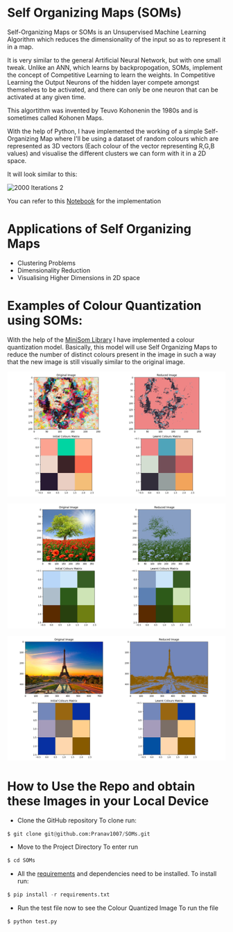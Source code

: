 # Self Organizing Maps (SOMs)
Self-Organizing Maps or SOMs is an Unsupervised Machine Learning Algorithm which reduces the dimensionality of the input so as to represent it in a map.

It is very similar to the general Artificial Neural Network, but with one small tweak. Unlike an ANN, which learns by backpropogation, SOMs, implement the concept of Competitive Learning to learn the weights. In Competitive Learning the Output Neurons of the hidden layer compete amongst themselves to be activated, and there can only be one neuron that can be activated at any given time.

This algortithm was invented by Teuvo Kohonenin the 1980s and is sometimes called Kohonen Maps.

With the help of Python, I have implemented the working of a simple Self-Organizing Map where I'll be using a dataset of random colours which are represented as 3D vectors (Each colour of the vector representing R,G,B values) and visualise the different clusters we can form with it in a 2D space.

It will look similar to this:

![2000 Iterations 2](https://user-images.githubusercontent.com/70643852/96720572-8f177c00-13c8-11eb-8079-ead90cb4c780.png)

You can refer to this [Notebook](https://github.com/Pranav1007/SOMs/blob/main/notebook/Intution%20behind%20SOMs.ipynb) for the implementation

# Applications of Self Organizing Maps
* Clustering Problems
* Dimensionality Reduction
* Visualising Higher Dimensions in 2D space

# Examples of Colour Quantization using SOMs:
With the help of the [MiniSom Library](https://github.com/JustGlowing/minisom) I have implemented a colour quantization model. Basically, this model will use Self Organizing Maps to reduce the number of distinct colours present in the image in such a way that the new image is still visually similar to the original image.

![Image1](https://github.com/Pranav1007/SOMs/blob/main/Images/Output/Image1.png)

![Image2](https://github.com/Pranav1007/SOMs/blob/main/Images/Output/Image2.png)

![Image3](https://github.com/Pranav1007/SOMs/blob/main/Images/Output/Image3.png)

# How to Use the Repo and obtain these Images in your Local Device

- Clone the GitHub repository
To clone run:
```python
$ git clone git@github.com:Pranav1007/SOMs.git
```

- Move to the Project Directory
To enter run
```python
$ cd SOMs
```

- All the [requirements](requirements.txt) and dependencies need to be installed. 
To install run:
```python
$ pip install -r requirements.txt
```

- Run the test file now to see the Colour Quantized Image
To run the file
```python
$ python test.py
```

